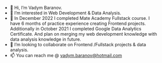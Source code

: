- 👋 Hi, I’m Vadym Baranov.
- 👀 I’m interested in Web Development & Data Analysis.
- 🌱 In December 2022 I completed Mate Academy Fullstack course. I have 6 months of practice experience creating Frontend projects.
 <br>Additionally in October 2021 I completed Google Data Analytics Certificate. And plan on merging my web development knowledge with data analysis knowledge in future.
- 💞️ I’m looking to collaborate on Frontend /Fullstack projects & data analysis.
- 📫 You can reach me @ vadym.baranov@hotmail.com

<!---
Largoxoxo/Largoxoxo is a ✨ special ✨ repository because its `README.md` (this file) appears on your GitHub profile.
You can click the Preview link to take a look at your changes.
--->
